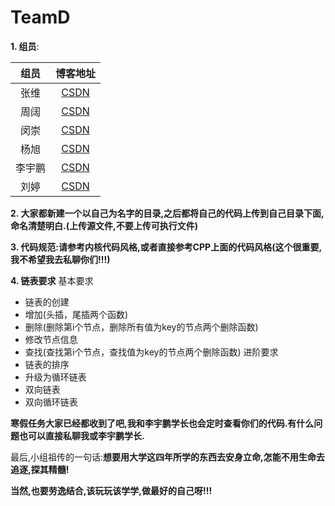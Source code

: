# TeamD

**1. 组员**:

 | 组员 | 博客地址 |
 | :---: | :---: |
 | 张维 | [CSDN](https://blog.csdn.net/go_format)|
 | 周阔 | [CSDN](https://me.csdn.net/blog/weixin_45626515)|
 | 闵崇 | [CSDN](https://me.csdn.net/XIAOYUELIN_)|
 | 杨旭 | [CSDN](https://blog.csdn.net/ABded)|
 | 李宇鹏 | [CSDN](https://me.csdn.net/qq_43646576) |
 | 刘婷 | [CSDN](https://me.csdn.net/qq_43811102)|

**2. 大家都新建一个以自己为名字的目录,之后都将自己的代码上传到自己目录下面,命名清楚明白.(上传源文件,不要上传可执行文件)**

**3. 代码规范:请参考内核代码风格,或者直接参考CPP上面的代码风格(这个很重要,我不希望我去私聊你们!!!)**

**4. 链表要求**
  基本要求
  - 链表的创建
  - 增加(头插，尾插两个函数)
  - 删除(删除第i个节点，删除所有值为key的节点两个删除函数)
  - 修改节点信息
  - 查找(查找第i个节点，查找值为key的节点两个删除函数)
  进阶要求
  - 链表的排序
  - 升级为循环链表
  - 双向链表
  - 双向循环链表

**寒假任务大家已经都收到了吧,我和李宇鹏学长也会定时查看你们的代码.有什么问题也可以直接私聊我或李宇鹏学长.**

最后,小组祖传的一句话:**想要用大学这四年所学的东西去安身立命,怎能不用生命去追逐,探其精髓!**

**当然,也要劳逸结合,该玩玩该学学,做最好的自己呀!!!**



